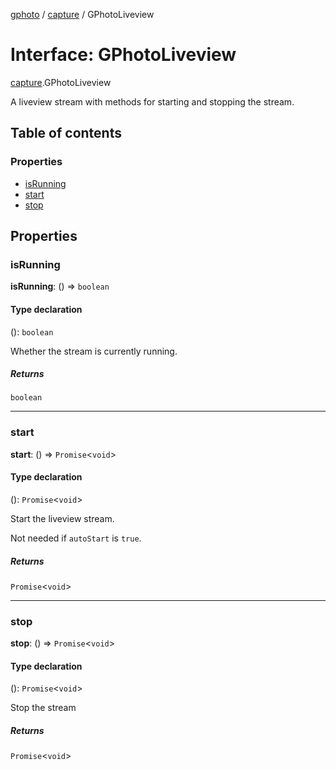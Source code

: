 [gphoto](../API.md) / [capture](../modules/capture.md) / GPhotoLiveview

# Interface: GPhotoLiveview

[capture](../modules/capture.md).GPhotoLiveview

A liveview stream with methods for starting and stopping the stream.

## Table of contents

### Properties

- [isRunning](capture.GPhotoLiveview.md#isrunning)
- [start](capture.GPhotoLiveview.md#start)
- [stop](capture.GPhotoLiveview.md#stop)

## Properties

### isRunning

 **isRunning**: () => `boolean`

#### Type declaration

(): `boolean`

Whether the stream is currently running.

##### Returns

`boolean`

___

### start

 **start**: () => `Promise`<`void`\>

#### Type declaration

(): `Promise`<`void`\>

Start the liveview stream.

Not needed if `autoStart` is `true`.

##### Returns

`Promise`<`void`\>

___

### stop

 **stop**: () => `Promise`<`void`\>

#### Type declaration

(): `Promise`<`void`\>

Stop the stream

##### Returns

`Promise`<`void`\>
